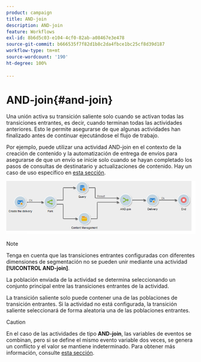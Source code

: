 ```yaml
---
product: campaign
title: AND-join
description: AND-join
feature: Workflows
exl-id: 8b6d5c03-e104-4cf0-82ab-a08467e3e478
source-git-commit: b666535f7f82d1b8c2da4fbce1bc25cf8d39d187
workflow-type: tm+mt
source-wordcount: '190'
ht-degree: 100%

---
```


# AND-join{#and-join}



Una unión activa su transición saliente solo cuando se activan todas las transiciones entrantes, es decir, cuando terminan todas las actividades anteriores. Esto le permite asegurarse de que algunas actividades han finalizado antes de continuar ejecutándose el flujo de trabajo.

Por ejemplo, puede utilizar una actividad AND-join en el contexto de la creación de contenido y la automatización de entrega de envíos para asegurarse de que un envío se inicie solo cuando se hayan completado los pasos de consultas de destinatario y actualizaciones de contenido. Hay un caso de uso específico en [esta sección](../../delivery/using/automating-via-workflows.md#creating-the-delivery-and-its-content).

![](assets/and-join-usage.png)

>[!NOTE]
>
>Tenga en cuenta que las transiciones entrantes configuradas con diferentes dimensiones de segmentación no se pueden unir mediante una actividad **[!UICONTROL AND-join]**.

La población enviada de la actividad se determina seleccionando un conjunto principal entre las transiciones entrantes de la actividad.

La transición saliente solo puede contener una de las poblaciones de transición entrantes. Si la actividad no está configurada, la transición saliente seleccionará de forma aleatoria una de las poblaciones entrantes.

>[!CAUTION]
>
>En el caso de las actividades de tipo **AND-join**, las variables de eventos se combinan, pero si se define el mismo evento variable dos veces, se genera un conflicto y el valor se mantiene indeterminado. Para obtener más información, consulte [esta sección](javascript-scripts-and-templates.md#event-variables).
